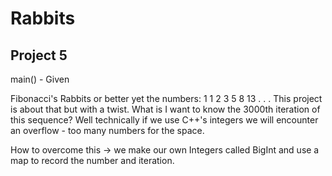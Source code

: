 # Rabbits
## Project 5

main() - Given

Fibonacci's Rabbits or better yet the numbers: 1 1 2 3 5 8 13 . . . 
This project is about that but with a twist.
What is I want to know the 3000th iteration of this sequence? Well technically if we use C++'s integers we will encounter an overflow - too many numbers for the space.

How to overcome this -> we make our own Integers called BigInt and use a map to record the number and iteration.
